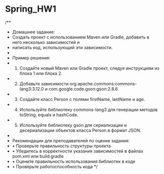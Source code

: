 # Spring_HW1
/**
 * Домашнее задание:
 * Создать проект с использованием Maven или Gradle, добавить в него несколько зависимостей и
 * написать код, использующий эти зависимости.
 *
 * Пример решения:
 * 1. Создайте новый Maven или Gradle проект, следуя инструкциям из блока 1 или блока 2.
 * 2. Добавьте зависимости org.apache.commons:commons-lang3:3.12.0 и com.google.code.gson:gson:2.8.6
 * 3. Создайте класс Person с полями firstName, lastName и age.
 * 4. Используйте библиотеку commons-lang3 для генерации методов toString, equals и hashCode.
 * 5. Используйте библиотеку gson для сериализации и десериализации объектов класса Person в формат JSON.
 *
 * Рекомендации для преподавателей по оценке задания:
 * • Проверьте правильность структуры проекта
 * • Убедитесь в корректности указания зависимостей в файлах pom.xml или build.gradle
 * • Оцените правильность использования библиотек в коде
 * • Проверьте работоспособность кода
 */
